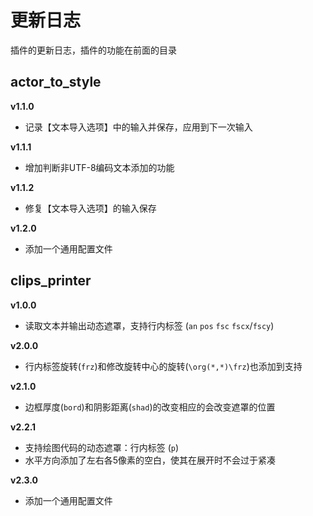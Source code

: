 # 更新日志

插件的更新日志，插件的功能在前面的目录

## actor_to_style

**v1.1.0** 

- 记录【文本导入选项】中的输入并保存，应用到下一次输入

**v1.1.1** 

- 增加判断非UTF-8编码文本添加的功能

**v1.1.2** 

- 修复【文本导入选项】的输入保存

**v1.2.0**

- 添加一个通用配置文件



## clips_printer

**v1.0.0** 

- 读取文本并输出动态遮罩，支持行内标签 (`an` `pos` `fsc` `fscx`/`fscy`)

**v2.0.0** 

- 行内标签旋转(`frz`)和修改旋转中心的旋转(`\org(*,*)\frz`)也添加到支持

**v2.1.0** 

- 边框厚度(`bord`)和阴影距离(`shad`)的改变相应的会改变遮罩的位置

**v2.2.1** 

- 支持绘图代码的动态遮罩：行内标签 (`p`)
- 水平方向添加了左右各5像素的空白，使其在展开时不会过于紧凑

**v2.3.0**

- 添加一个通用配置文件


